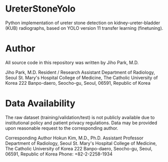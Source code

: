 # UreterStoneYolo
Python implementation of ureter stone detection on kidney-ureter-bladder (KUB) radiographs, based on YOLO version 11 transfer learning (finetuning).

# Author

All source code in this repository was written by Jiho Park, M.D.

Jiho Park, M.D.
Resident / Research Assistant
Department of Radiology, Seoul St. Mary's Hospital
College of Medicine, The Catholic University of Korea
222 Banpo-daero, Seocho-gu, Seoul, 06591, Republic of Korea

# Data Availability

The raw dataset (training/validation/test) is not publicly available due to institutional policy and patient privacy regulations.
Data may be provided upon reasonable request to the corresponding author.

Corresponding Author
Hokun Kim, M.D., Ph.D.
Assistant Professor
Department of Radiology, Seoul St. Mary's Hospital
College of Medicine, The Catholic University of Korea
222 Banpo-daero, Seocho-gu, Seoul, 06591, Republic of Korea
Phone: +82-2-2258-1934
